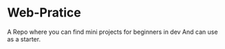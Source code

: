 # Web-Pratice
A Repo where you can find mini projects for beginners in dev
 And can use as a starter.
